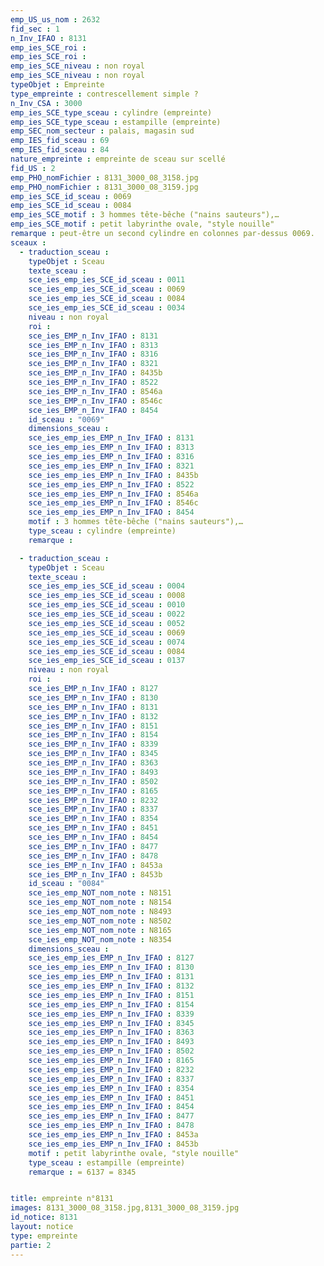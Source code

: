 ```yaml
---
emp_US_us_nom : 2632
fid_sec : 1
n_Inv_IFAO : 8131
emp_ies_SCE_roi : 
emp_ies_SCE_roi : 
emp_ies_SCE_niveau : non royal
emp_ies_SCE_niveau : non royal
typeObjet : Empreinte
type_empreinte : contrescellement simple ?
n_Inv_CSA : 3000
emp_ies_SCE_type_sceau : cylindre (empreinte)
emp_ies_SCE_type_sceau : estampille (empreinte)
emp_SEC_nom_secteur : palais, magasin sud
emp_IES_fid_sceau : 69
emp_IES_fid_sceau : 84
nature_empreinte : empreinte de sceau sur scellé
fid_US : 2
emp_PHO_nomFichier : 8131_3000_08_3158.jpg
emp_PHO_nomFichier : 8131_3000_08_3159.jpg
emp_ies_SCE_id_sceau : 0069
emp_ies_SCE_id_sceau : 0084
emp_ies_SCE_motif : 3 hommes tête-bêche ("nains sauteurs"),…
emp_ies_SCE_motif : petit labyrinthe ovale, "style nouille"
remarque : peut-être un second cylindre en colonnes par-dessus 0069.
sceaux :
  - traduction_sceau : 
    typeObjet : Sceau
    texte_sceau : 
    sce_ies_emp_ies_SCE_id_sceau : 0011
    sce_ies_emp_ies_SCE_id_sceau : 0069
    sce_ies_emp_ies_SCE_id_sceau : 0084
    sce_ies_emp_ies_SCE_id_sceau : 0034
    niveau : non royal
    roi : 
    sce_ies_EMP_n_Inv_IFAO : 8131
    sce_ies_EMP_n_Inv_IFAO : 8313
    sce_ies_EMP_n_Inv_IFAO : 8316
    sce_ies_EMP_n_Inv_IFAO : 8321
    sce_ies_EMP_n_Inv_IFAO : 8435b
    sce_ies_EMP_n_Inv_IFAO : 8522
    sce_ies_EMP_n_Inv_IFAO : 8546a
    sce_ies_EMP_n_Inv_IFAO : 8546c
    sce_ies_EMP_n_Inv_IFAO : 8454
    id_sceau : "0069"
    dimensions_sceau : 
    sce_ies_emp_ies_EMP_n_Inv_IFAO : 8131
    sce_ies_emp_ies_EMP_n_Inv_IFAO : 8313
    sce_ies_emp_ies_EMP_n_Inv_IFAO : 8316
    sce_ies_emp_ies_EMP_n_Inv_IFAO : 8321
    sce_ies_emp_ies_EMP_n_Inv_IFAO : 8435b
    sce_ies_emp_ies_EMP_n_Inv_IFAO : 8522
    sce_ies_emp_ies_EMP_n_Inv_IFAO : 8546a
    sce_ies_emp_ies_EMP_n_Inv_IFAO : 8546c
    sce_ies_emp_ies_EMP_n_Inv_IFAO : 8454
    motif : 3 hommes tête-bêche ("nains sauteurs"),…
    type_sceau : cylindre (empreinte)
    remarque : 

  - traduction_sceau : 
    typeObjet : Sceau
    texte_sceau : 
    sce_ies_emp_ies_SCE_id_sceau : 0004
    sce_ies_emp_ies_SCE_id_sceau : 0008
    sce_ies_emp_ies_SCE_id_sceau : 0010
    sce_ies_emp_ies_SCE_id_sceau : 0022
    sce_ies_emp_ies_SCE_id_sceau : 0052
    sce_ies_emp_ies_SCE_id_sceau : 0069
    sce_ies_emp_ies_SCE_id_sceau : 0074
    sce_ies_emp_ies_SCE_id_sceau : 0084
    sce_ies_emp_ies_SCE_id_sceau : 0137
    niveau : non royal
    roi : 
    sce_ies_EMP_n_Inv_IFAO : 8127
    sce_ies_EMP_n_Inv_IFAO : 8130
    sce_ies_EMP_n_Inv_IFAO : 8131
    sce_ies_EMP_n_Inv_IFAO : 8132
    sce_ies_EMP_n_Inv_IFAO : 8151
    sce_ies_EMP_n_Inv_IFAO : 8154
    sce_ies_EMP_n_Inv_IFAO : 8339
    sce_ies_EMP_n_Inv_IFAO : 8345
    sce_ies_EMP_n_Inv_IFAO : 8363
    sce_ies_EMP_n_Inv_IFAO : 8493
    sce_ies_EMP_n_Inv_IFAO : 8502
    sce_ies_EMP_n_Inv_IFAO : 8165
    sce_ies_EMP_n_Inv_IFAO : 8232
    sce_ies_EMP_n_Inv_IFAO : 8337
    sce_ies_EMP_n_Inv_IFAO : 8354
    sce_ies_EMP_n_Inv_IFAO : 8451
    sce_ies_EMP_n_Inv_IFAO : 8454
    sce_ies_EMP_n_Inv_IFAO : 8477
    sce_ies_EMP_n_Inv_IFAO : 8478
    sce_ies_EMP_n_Inv_IFAO : 8453a
    sce_ies_EMP_n_Inv_IFAO : 8453b
    id_sceau : "0084"
    sce_ies_emp_NOT_nom_note : N8151
    sce_ies_emp_NOT_nom_note : N8154
    sce_ies_emp_NOT_nom_note : N8493
    sce_ies_emp_NOT_nom_note : N8502
    sce_ies_emp_NOT_nom_note : N8165
    sce_ies_emp_NOT_nom_note : N8354
    dimensions_sceau : 
    sce_ies_emp_ies_EMP_n_Inv_IFAO : 8127
    sce_ies_emp_ies_EMP_n_Inv_IFAO : 8130
    sce_ies_emp_ies_EMP_n_Inv_IFAO : 8131
    sce_ies_emp_ies_EMP_n_Inv_IFAO : 8132
    sce_ies_emp_ies_EMP_n_Inv_IFAO : 8151
    sce_ies_emp_ies_EMP_n_Inv_IFAO : 8154
    sce_ies_emp_ies_EMP_n_Inv_IFAO : 8339
    sce_ies_emp_ies_EMP_n_Inv_IFAO : 8345
    sce_ies_emp_ies_EMP_n_Inv_IFAO : 8363
    sce_ies_emp_ies_EMP_n_Inv_IFAO : 8493
    sce_ies_emp_ies_EMP_n_Inv_IFAO : 8502
    sce_ies_emp_ies_EMP_n_Inv_IFAO : 8165
    sce_ies_emp_ies_EMP_n_Inv_IFAO : 8232
    sce_ies_emp_ies_EMP_n_Inv_IFAO : 8337
    sce_ies_emp_ies_EMP_n_Inv_IFAO : 8354
    sce_ies_emp_ies_EMP_n_Inv_IFAO : 8451
    sce_ies_emp_ies_EMP_n_Inv_IFAO : 8454
    sce_ies_emp_ies_EMP_n_Inv_IFAO : 8477
    sce_ies_emp_ies_EMP_n_Inv_IFAO : 8478
    sce_ies_emp_ies_EMP_n_Inv_IFAO : 8453a
    sce_ies_emp_ies_EMP_n_Inv_IFAO : 8453b
    motif : petit labyrinthe ovale, "style nouille"
    type_sceau : estampille (empreinte)
    remarque : = 6137 = 8345


title: empreinte n°8131
images: 8131_3000_08_3158.jpg,8131_3000_08_3159.jpg
id_notice: 8131
layout: notice
type: empreinte
partie: 2
---
```

